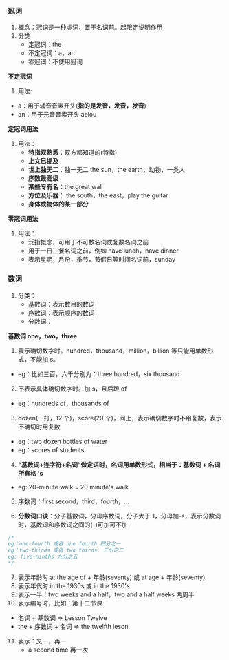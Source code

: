 ### 冠词

1. 概念：冠词是一种虚词，置于名词前。起限定说明作用
2. 分类
   - 定冠词：the
   - 不定冠词：a，an
   - 零冠词：不使用冠词

**不定冠词**

1. 用法:

- a：用于辅音音素开头(**指的是发音，发音，发音**)
- an：用于元音音素开头 aeiou

**定冠词用法**

1. 用法：
   - **特指双熟悉**：双方都知道的(特指)
   - **上文已提及**
   - **世上独无二**：独一无二 the sun，the earth，动物，一类人
   - **序数最高级**
   - **某些专有名**：the great wall
   - **方位及乐器**： the south，the east，play the guitar
   - **身体或物体的某一部分**

**零冠词用法**

1. 用法：
   - 泛指概念，可用于不可数名词或复数名词之前
   - 用于一日三餐名词之前，例如 have lunch，have dinner
   - 表示星期，月份，季节，节假日等时间名词前，sunday

### 数词

1. 分类：
   - 基数词：表示数目的数词
   - 序数词：表示顺序的数词
   - 分数词：

**基数词 one，two，three**

1.  表示确切数字时。hundred，thousand，million，billion 等只能用单数形式，不能加 s。

- eg：比如三百，六千分别为：three hundred，six thousand

2.  不表示具体确切数字时。加 s，且后跟 of

- eg：hundreds of，thousands of

3. dozen(一打，12 个)，score(20 个)，同上，表示确切数字时不用复数，表示不确切时用复数

- eg：two dozen bottles of water
- eg：scores of students

4. **“基数词+连字符+名词”做定语时，名词用单数形式，相当于：基数词 + 名词所有格 's**

- eg: 20-minute walk = 20 minute's walk

5. 序数词：first second，third，fourth，...

6. **分数词口诀**：分子基数词，分母序数词，分子大于 1，分母加-s，表示分数词时，基数词和序数词之间的(-)可加可不加

```js
/* 
eg：one-fourth 或者 one fourth 四分之一
eg：two-thirds 或者 two thirds  三分之二
eg: five-ninths 九分之五
*/
```

7. 表示年龄时 at the age of + 年龄(seventy) 或 at age + 年龄(seventy)
8. 表示年代时 in the 1930s 或 in the 1930's
9. 表示一半：two weeks and a half，two and a half weeks 两周半
10. 表示编号时，比如：第十二节课

- 名词 + 基数词 => Lesson Twelve
- the + 序数词 + 名词 => the twelfth leson

11. 表示：又一，再一
    - a second time 再一次
